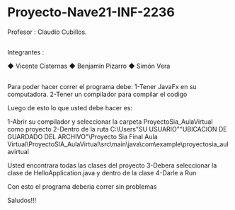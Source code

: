 # Proyecto-Nave21-INF-2236

Profesor : Claudio Cubillos.
##
Integrantes :

◆ Vicente Cisternas
◆ Benjamín Pizarro
◆ Simón Vera

##
Para poder hacer correr el programa debe:
1-Tener JavaFx en su computadora.
2-Tener un compilador para compilar el codigo

Luego de esto lo que usted debe hacer es:

1-Abrir su compilador y seleccionar la carpeta ProyectoSia_AulaVirtual como proyecto
2-Dentro de la ruta 
C:\Users\"SU USUARIO"\"UBICACION DE GUARDADO DEL ARCHIVO"\Proyecto Sia Final Aula Virtual\ProyectoSIA_AulaVirtual\src\main\java\com\example\proyectosia_aulavirtual

Usted encontrara todas las clases del proyecto 
3-Debera seleccionar la clase de HelloApplication.java y dentro de la clase
4-Darle a Run

Con esto el programa deberia correr sin problemas

Saludos!!!

